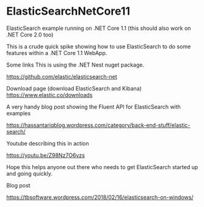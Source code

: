 # ElasticSearchNetCore11
ElasticSearch example running on .NET Core 1.1 (this should also work on .NET Core 2.0 too)

This is a crude quick spike showing how to use ElasticSearch to do some features within a .NET Core 1.1 WebApp.

Some links
This is using the .NET Nest nuget package.

https://github.com/elastic/elasticsearch-net

Download page (download ElasticSearch and Kibana)
https://www.elastic.co/downloads

A very handy blog post showing the Fluent API for ElasticSearch with examples

https://hassantariqblog.wordpress.com/category/back-end-stuff/elastic-search/

Youtube describing this in action

https://youtu.be/Z98Nz7O6vzs

Hope this helps anyone out there who needs to get ElasticSearch started up and going quickly.

Blog post

https://tbsoftware.wordpress.com/2018/02/16/elasticsearch-on-windows/


